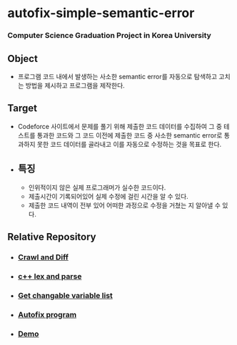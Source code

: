 # autofix-simple-semantic-error
### Computer Science Graduation Project in Korea University

## Object
- 프로그램 코드 내에서 발생하는 사소한 semantic error를 자동으로 탐색하고 고치는 방법을 제시하고 프로그램을 제작한다.

## Target
- Codeforce 사이트에서 문제를 풀기 위해 제출한 코드 데이터를 수집하여 그 중 테스트를 통과한 코드와 그 코드 이전에 제출한 코드 중 사소한 semantic error로 통과하지 못한 코드 데이터를 골라내고 이를 자동으로 수정하는 것을 목표로 한다.
- ## 특징
  - 인위적이지 않은 실제 프로그래머가 실수한 코드이다.
  - 제출시간이 기록되어있어 실제 수정에 걸린 시간을 알 수 있다.
  - 제출한 코드 내역이 전부 있어 어떠한 과정으로 수정을 거쳤는 지 알아낼 수 있다.

## Relative Repository
- ### [Crawl and Diff](https://github.com/SweepFlaw/get-codeforce)
- ### [c++ lex and parse](https://github.com/cushionbadak/cppfileLex)
- ### [Get changable variable list](https://github.com/SweepFlaw/VarSubsCandListGenCpp)
- ### [Autofix program](https://github.com/SweepFlaw/CppSynth)
- ### [Demo](https://github.com/SweepFlaw/demo)
